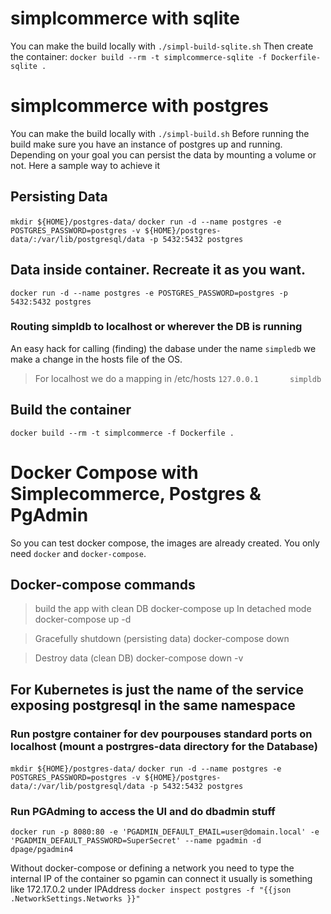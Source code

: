 # simplcommerce with sqlite
You can make the build locally with `./simpl-build-sqlite.sh`
Then create the container: `docker build --rm -t simplcommerce-sqlite -f Dockerfile-sqlite .  `

# simplcommerce with postgres
You can make the build locally with `./simpl-build.sh`
Before running the build make sure you have an instance of postgres up and running. Depending on your goal you can persist the data by mounting a volume or not. Here a sample way to achieve it
## Persisting Data
`mkdir ${HOME}/postgres-data/`
`docker run -d --name postgres -e POSTGRES_PASSWORD=postgres -v ${HOME}/postgres-data/:/var/lib/postgresql/data -p 5432:5432 postgres`
## Data inside container. Recreate it as you want.
`docker run -d --name postgres -e POSTGRES_PASSWORD=postgres -p 5432:5432 postgres`

### Routing simpldb to localhost or wherever the DB is running
An easy hack for calling (finding) the dabase under the name `simpledb` we make a change in the hosts file of the OS.
> For localhost we do a mapping in /etc/hosts
`127.0.0.1       simpldb`
## Build the container
`docker build --rm -t simplcommerce -f Dockerfile .  `

# Docker Compose with Simplecommerce, Postgres & PgAdmin 
So you can test docker compose, the images are already created. You only need `docker` and `docker-compose`.


## Docker-compose commands
> build the app with clean DB
docker-compose up 
> In detached mode
docker-compose up -d

> Gracefully shutdown (persisting data)
docker-compose down

> Destroy data (clean DB) 
docker-compose down -v

## For Kubernetes is just the name of the service exposing postgresql in the same namespace


### Run postgre container for dev pourpouses standard ports on localhost (mount a postrgres-data directory for the Database)
`mkdir ${HOME}/postgres-data/`
`docker run -d --name postgres -e POSTGRES_PASSWORD=postgres -v ${HOME}/postgres-data/:/var/lib/postgresql/data -p 5432:5432 postgres`
###

### Run PGAdming to access the UI and do dbadmin stuff 
`docker run -p 8080:80 -e 'PGADMIN_DEFAULT_EMAIL=user@domain.local' -e 'PGADMIN_DEFAULT_PASSWORD=SuperSecret' --name pgadmin -d dpage/pgadmin4`

Without docker-compose or defining a network you need to type the internal IP of the container so pgamin can connect it usually is something like 172.17.0.2 under IPAddress 
`docker inspect postgres -f "{{json .NetworkSettings.Networks }}"`
